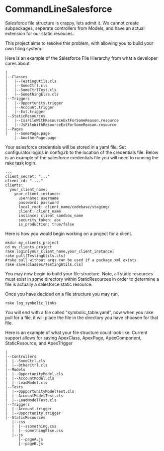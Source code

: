# CommandLineSalesforce

Salesforce file structure is crappy, lets admit it.  We cannot create subpackages, seperate controllers from Models, and have an actual extension for our static resouces.

This project aims to resolve this problem, with allowing you to build your own filing system.


Here is an example of the Salesforce File Hierarchy from what a developer cares about.
```
|
|--Classes
|   |--TestingUtils.cls
|   |--SomeCtrl.cls
|   |--SomeCtrlTest.cls
|   |--SomethingElse.cls
|--Triggers
|   |--Opportunity.trigger
|   |--Account.trigger
|   |--Ext.trigger
|--StaticResources
|   |--CssFileWithResourceExtForSomeReason.resource
|   |--JsFileWithResourceExtForSomeReason.resource
|--Pages
|   |--SomePage.page
    |--AnotherPage.page
```

Your salesforce credentials will be stored in a yaml file.  Set configurator.logins in config.rb to the location of the credentials file.  Below is an example of the salesforce credentials file you will need to running the rake task login.

```
---
client_secret: "..."
client_id: "...."
clients:
  your_client_name:
    your_client_instance:
      username: username
      password: password
      local_root: client_name/codebase/staging/
      client: client_name
      instance: client_sandbox_name
      security_token: abc
      is_production: true/false
```

Here is how you would begin working on a project for a client.
```
mkdir my_clients_project
cd my_clients_project
rake login[your_client_name,your_client_instance]
rake pull[TestingUtils.cls]
#rake pull without args can be used if a package.xml exists
rake save[classes/TestingUtils.cls]
```

You may now begin to build your file structure.  Note, all static resources must exist in some directory within StaticResources in order to determine a file is actually a salesforce static resource.

Once you have decided on a file structure you may run,
```
rake log_symbolic_links
```
You will end with a file called "symbolic_table.yaml", now when you rake pull for a file, it will place the file in the directory you have choosen for that file.

Here is an example of what your file structure could look like.  Current support allows for saving 
ApexClass, ApexPage, ApexComponent, StaticResource, and ApexTrigger
```
|
|--Controllers
|  |--SomeCtrl.cls
|  |--OtherCtrl.cls
|--Models
|  |--OpportunityModel.cls
|  |--AccountModel.cls
|  |--LeadModel.cls
|--Tests
|  |--OppportunityModelTest.cls
|  |--AccountModelTest.cls
|  |--LeadModelTest.cls
|--Triggers
|  |--Account.trigger
|  |--Opportunity.trigger
|--StaticResources
   |--css
   |  |--ssomething.css
   |  |--somethingElse.css
   |--js
      |--pageA.js
      |--pageB.js
```

